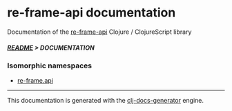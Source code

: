 
# re-frame-api documentation

Documentation of the [re-frame-api](https://github.com/bithandshake/re-frame-api) Clojure / ClojureScript library

##### [README](../README.md) > DOCUMENTATION

### Isomorphic namespaces

* [re-frame.api](cljc/re-frame/API.md)

---

This documentation is generated with the [clj-docs-generator](https://github.com/bithandshake/clj-docs-generator) engine.

